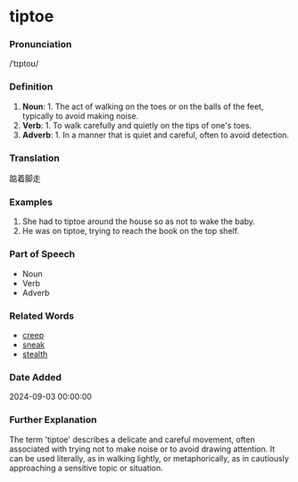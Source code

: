 # tiptoe
### Pronunciation
/ˈtɪptoʊ/
### Definition
1. **Noun**: 1. The act of walking on the toes or on the balls of the feet, typically to avoid making noise.
2. **Verb**: 1. To walk carefully and quietly on the tips of one's toes.
3. **Adverb**: 1. In a manner that is quiet and careful, often to avoid detection.
### Translation
踮着脚走
### Examples
1. She had to tiptoe around the house so as not to wake the baby.
2. He was on tiptoe, trying to reach the book on the top shelf.
### Part of Speech
- Noun
- Verb
- Adverb
### Related Words
- [creep](creep.md)
- [sneak](sneak.md)
- [stealth](stealth.md)
### Date Added
2024-09-03 00:00:00

### Further Explanation
The term 'tiptoe' describes a delicate and careful movement, often associated with trying not to make noise or to avoid drawing attention. It can be used literally, as in walking lightly, or metaphorically, as in cautiously approaching a sensitive topic or situation.